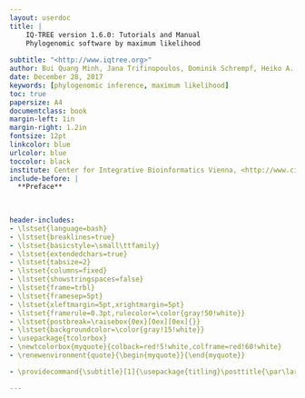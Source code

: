 ```yaml
---
layout: userdoc
title: |
    IQ-TREE version 1.6.0: Tutorials and Manual
    Phylogenomic software by maximum likelihood
    
subtitle: "<http://www.iqtree.org>"
author: Bui Quang Minh, Jana Trifinopoulos, Dominik Schrempf, Heiko A. Schmidt
date: December 28, 2017
keywords: [phylogenomic inference, maximum likelihood]
toc: true
papersize: A4
documentclass: book
margin-left: 1in
margin-right: 1.2in
fontsize: 12pt
linkcolor: blue
urlcolor: blue
toccolor: black
institute: Center for Integrative Bioinformatics Vienna, <http://www.cibiv.at>
include-before: |
  **Preface**
  
  

header-includes:
- \lstset{language=bash}
- \lstset{breaklines=true}
- \lstset{basicstyle=\small\ttfamily}
- \lstset{extendedchars=true}
- \lstset{tabsize=2}
- \lstset{columns=fixed}
- \lstset{showstringspaces=false}
- \lstset{frame=trbl}
- \lstset{framesep=5pt}
- \lstset{xleftmargin=5pt,xrightmargin=5pt}
- \lstset{framerule=0.3pt,rulecolor=\color{gray!50!white}}
- \lstset{postbreak=\raisebox{0ex}[0ex][0ex]{}}
- \lstset{backgroundcolor=\color{gray!15!white}}
- \usepackage{tcolorbox}
- \newtcolorbox{myquote}{colback=red!5!white,colframe=red!60!white}
- \renewenvironment{quote}{\begin{myquote}}{\end{myquote}}

- \providecommand{\subtitle}[1]{\usepackage{titling}\posttitle{\par\large#1\end{center}}}

---
```


